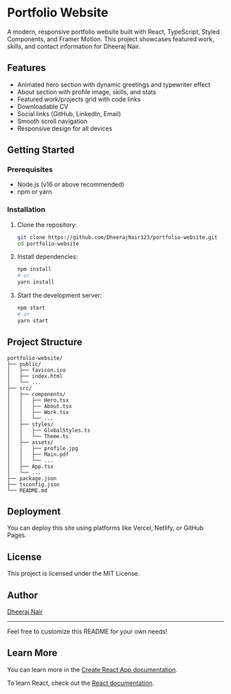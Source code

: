 
# Portfolio Website

A modern, responsive portfolio website built with React, TypeScript, Styled Components, and Framer Motion. This project showcases featured work, skills, and contact information for Dheeraj Nair.

## Features
- Animated hero section with dynamic greetings and typewriter effect
- About section with profile image, skills, and stats
- Featured work/projects grid with code links
- Downloadable CV
- Social links (GitHub, LinkedIn, Email)
- Smooth scroll navigation
- Responsive design for all devices

## Getting Started

### Prerequisites
- Node.js (v16 or above recommended)
- npm or yarn

### Installation
1. Clone the repository:
   ```sh
   git clone https://github.com/DheerajNair123/portfolio-website.git
   cd portfolio-website
   ```
2. Install dependencies:
   ```sh
   npm install
   # or
   yarn install
   ```
3. Start the development server:
   ```sh
   npm start
   # or
   yarn start
   ```

## Project Structure
```
portfolio-website/
├── public/
│   ├── favicon.ico
│   ├── index.html
│   └── ...
├── src/
│   ├── components/
│   │   ├── Hero.tsx
│   │   ├── About.tsx
│   │   ├── Work.tsx
│   │   └── ...
│   ├── styles/
│   │   ├── GlobalStyles.ts
│   │   └── Theme.ts
│   ├── assets/
│   │   ├── profile.jpg
│   │   ├── Main.pdf
│   │   └── ...
│   ├── App.tsx
│   └── ...
├── package.json
├── tsconfig.json
└── README.md
```

## Deployment
You can deploy this site using platforms like Vercel, Netlify, or GitHub Pages.

## License
This project is licensed under the MIT License.

## Author
[Dheeraj Nair](https://github.com/DheerajNair123)

---
Feel free to customize this README for your own needs!

## Learn More

You can learn more in the [Create React App documentation](https://facebook.github.io/create-react-app/docs/getting-started).

To learn React, check out the [React documentation](https://reactjs.org/).
